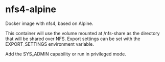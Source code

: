 # nfs4-alpine
Docker image with nfs4, based on Alpine.

This container will use the volume mounted at /nfs-share as the directory that will be shared over NFS. Export settings can be set with the EXPORT_SETTINGS environment variable.

Add the SYS_ADMIN capability or run in privileged mode.
